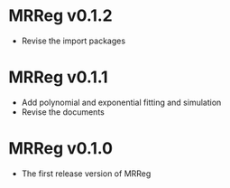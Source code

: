 # MRReg v0.1.2
* Revise the import packages

# MRReg v0.1.1
* Add polynomial and exponential fitting and simulation
* Revise the documents

# MRReg v0.1.0
* The first release version of MRReg
